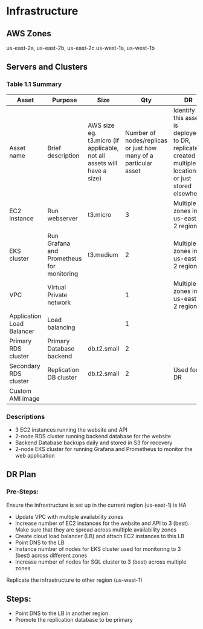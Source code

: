 # Infrastructure

## AWS Zones
us-east-2a, us-east-2b, us-east-2c
us-west-1a, us-west-1b

## Servers and Clusters

### Table 1.1 Summary
| Asset                     | Purpose                                   | Size                                                                   | Qty                                                             | DR                                                                                                           |
|---------------------------|-------------------------------------------|------------------------------------------------------------------------|-----------------------------------------------------------------|--------------------------------------------------------------------------------------------------------------|
| Asset name                | Brief description                         | AWS size eg. t3.micro (if applicable, not all assets will have a size) | Number of nodes/replicas or just how many of a particular asset | Identify if this asset is deployed to DR, replicated, created in multiple locations or just stored elsewhere |
| EC2 instance              | Run webserver                             | t3.micro                                                               | 3                                                               | Multiple zones in us-east-2 region                                                                           |
| EKS cluster               | Run Grafana and Prometheus for monitoring | t3.medium                                                              | 2                                                               | Multiple zones in us-east-2 region                                                                           |
| VPC                       | Virtual Private network                   |                                                                        | 1                                                               | Multiple zones in us-east-2 region                                                                           |
| Application Load Balancer | Load balancing                            |                                                                        | 1                                                               |                                                                                                              |
| Primary RDS cluster       | Primary Database backend                  | db.t2.small                                                            | 2                                                               |                                                                                                              |
| Secondary RDS cluster     | Replication DB cluster                    | db.t2.small                                                            | 2                                                               | Used for DR                                                                                                  |
| Custom AMI image          |                                           |                                                                        |                                                                 |                                                                                                              |


### Descriptions
- 3 EC2 instances running the website and API
- 2-node RDS cluster running backend database for the website
- Backend Database backups daily and stored in S3 for recovery
- 2-node EKS cluster for running Grafana and Prometheus to monitor the web application

## DR Plan
### Pre-Steps:
Ensure the infrastructure is set up in the current region (us-east-1) is HA
- Update VPC with multiple availability zones
- Increase number of EC2 instances for the website and API to 3 (best). Make sure that they are spread across multiple availability zones
- Create cloud load balancer (LB) and attach EC2 instances to this LB
- Point DNS to the LB
- Instance number of nodes for EKS cluster used for monitoring to 3 (best) across different zones
- Increase number of nodes for SQL cluster to 3 (best) across multiple zones

Replicate the infrastructure to other region (us-west-1)

## Steps:
- Point DNS to the LB in another region
- Promote the replication database to be primary

